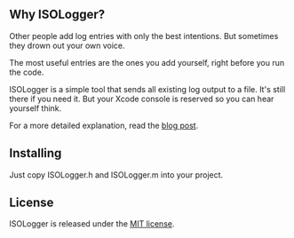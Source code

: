 Why ISOLogger?
--------------

Other people add log entries with only the best intentions. But sometimes they drown out your own voice.

The most useful entries are the ones you add yourself, right before you run the code.

ISOLogger is a simple tool that sends all existing log output to a file. It's still there if you need it. But your Xcode console is reserved so you can hear yourself think.

For a more detailed explanation, read the [blog post][1].

Installing
---------

Just copy ISOLogger.h and ISOLogger.m into your project.

License
-------

ISOLogger is released under the [MIT license][2].


[1]: http://funroll.co/ "Introducing ISOLogger"
[2]: http://opensource.org/licenses/MIT "MIT license at opensource.org"
